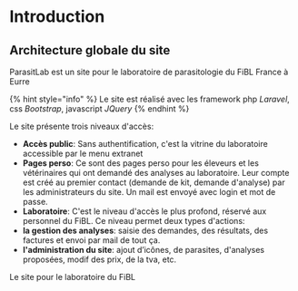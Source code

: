 # Introduction

## **Architecture globale du site**

ParasitLab est un site pour le laboratoire de parasitologie du FiBL France à Eurre

{% hint style="info" %}
Le site est réalisé avec les framework php _Laravel_, css _Bootstrap_, javascript _JQuery_
{% endhint %}

Le site présente trois niveaux d'accès:

*  **Accès public**: Sans authentification, c'est la vitrine du laboratoire accessible par le menu extranet
*  **Pages perso**: Ce sont des pages perso pour les éleveurs et les vétérinaires qui ont demandé des analyses au laboratoire. Leur compte est créé au premier contact \(demande de kit, demande d'analyse\) par les administrateurs du site. Un mail est envoyé avec login et mot de passe.
*  **Laboratoire**: C'est le niveau d'accès le plus profond, réservé aux personnel du FiBL. Ce niveau permet deux types d'actions:
  * **la gestion des analyses**: saisie des demandes, des résultats, des factures et envoi par mail de tout ça.
  * **l'administration du site**: ajout d’icônes, de parasites, d'analyses proposées, modif des prix, de la tva, etc.

Le site pour le laboratoire du FiBL


